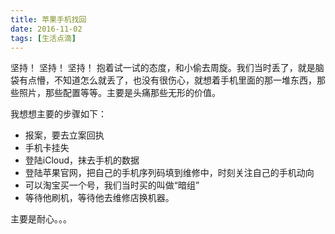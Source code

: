 ```yaml
---
title: 苹果手机找回
date: 2016-11-02
tags: [生活点滴]
---
```

坚持！
坚持！
坚持！
抱着试一试的态度，和小偷去周旋。我们当时丢了，就是脑袋有点懵，不知道怎么就丢了，也没有很伤心，就想着手机里面的那一堆东西，那些照片，那些配置等等。主要是头痛那些无形的价值。
<!-- more -->
我想想主要的步骤如下：

+ 报案，要去立案回执
+ 手机卡挂失
+ 登陆iCloud，抹去手机的数据
+ 登陆苹果官网，把自己的手机序列码填到维修中，时刻关注自己的手机动向
+ 可以淘宝买一个号，我们当时买的叫做“暗组”
+ 等待他刷机，等待他去维修店换机器。

主要是耐心。。。
